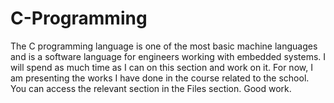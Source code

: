 # C-Programming
The C programming language is one of the most basic machine languages 
and is a software language for engineers working with embedded systems. 
I will spend as much time as I can on this section and work on it. 
For now, I am presenting the works I have done in the course related to the school. 
You can access the relevant section in the Files section. 
Good work.
